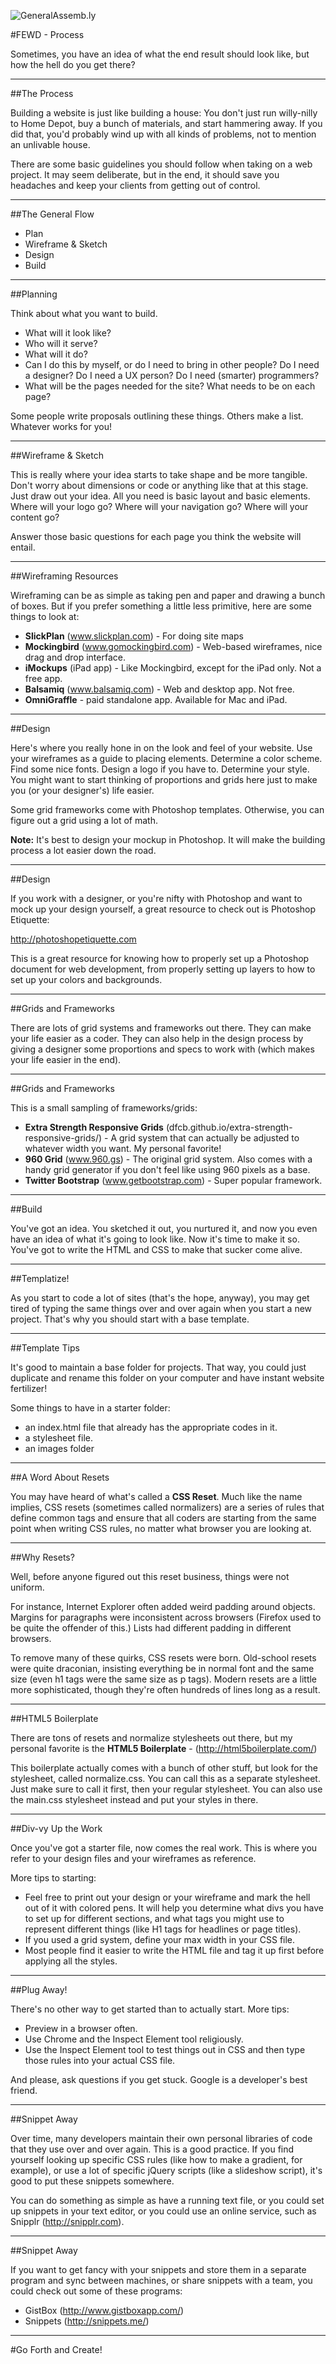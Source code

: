 ![GeneralAssemb.ly](../../img/icons/FEWD_Logo.png)

#FEWD - Process

Sometimes, you have an idea of what the end result should look like, but how the hell do you get there?

---

##The Process

Building a website is just like building a house: You don't just run willy-nilly to Home Depot, buy a bunch of materials, and start hammering away. If you did that, you'd probably wind up with all kinds of problems, not to mention an unlivable house.

There are some basic guidelines you should follow when taking on a web project. It may seem deliberate, but in the end, it should save you headaches and keep your clients from getting out of control.

---

##The General Flow

* Plan
* Wireframe & Sketch
* Design
* Build

---

##Planning

Think about what you want to build.

* What will it look like?
* Who will it serve?
* What will it do?
* Can I do this by myself, or do I need to bring in other people? Do I need a designer? Do I need a UX person? Do I need (smarter) programmers?
* What will be the pages needed for the site? What needs to be on each page?

Some people write proposals outlining these things. Others make a list. Whatever works for you!

---

##Wireframe & Sketch

This is really where your idea starts to take shape and be more tangible. Don't worry about dimensions or code or anything like that at this stage. Just draw out your idea. All you need is basic layout and basic elements. Where will your logo go? Where will your navigation go? Where will your content go?

Answer those basic questions for each page you think the website will entail.

---

##Wireframing Resources

Wireframing can be as simple as taking pen and paper and drawing a bunch of boxes. But if you prefer something a little less primitive, here are some things to look at:

* **SlickPlan** (www.slickplan.com) - For doing site maps
* **Mockingbird** (www.gomockingbird.com) - Web-based wireframes, nice drag and drop interface. 
* **iMockups** (iPad app) - Like Mockingbird, except for the iPad only. Not a free app.
* **Balsamiq** (www.balsamiq.com) - Web and desktop app. Not free.
* **OmniGraffle** - paid standalone app. Available for Mac and iPad. 

---

##Design

Here's where you really hone in on the look and feel of your website. Use your wireframes as a guide to placing elements. Determine a color scheme. Find some nice fonts. Design a logo if you have to. Determine your style. You might want to start thinking of proportions and grids here just to make you (or your designer's) life easier.

Some grid frameworks come with Photoshop templates. Otherwise, you can figure out a grid using a lot of math.

**Note:** It's best to design your mockup in Photoshop. It will make the building process a lot easier down the road.

---

##Design

If you work with a designer, or you're nifty with Photoshop and want to mock up your design yourself, a great resource to check out is Photoshop Etiquette:

http://photoshopetiquette.com

This is a great resource for knowing how to properly set up a Photoshop document for web development, from properly setting up layers to how to set up your colors and backgrounds.

---

##Grids and Frameworks

There are lots of grid systems and frameworks out there. They can make your life easier as a coder. They can also help in the design process by giving a designer some proportions and specs to work with (which makes your life easier in the end).

---

##Grids and Frameworks

This is a small sampling of frameworks/grids:

* **Extra Strength Responsive Grids** (dfcb.github.io/extra-strength-responsive-grids/) - A grid system that can actually be adjusted to whatever width you want. My personal favorite!
* **960 Grid** (www.960.gs) - The original grid system. Also comes with a handy grid generator if you don't feel like using 960 pixels as a base.
* **Twitter Bootstrap** (www.getbootstrap.com) - Super popular framework.

---

##Build

You've got an idea. You sketched it out, you nurtured it, and now you even have an idea of what it's going to look like. Now it's time to make it so. You've got to write the HTML and CSS to make that sucker come alive.

---

##Templatize!

As you start to code a lot of sites (that's the hope, anyway), you may get tired of typing the same things over and over again when you start a new project. That's why you should start with a base template.

---

##Template Tips

It's good to maintain a base folder for projects. That way, you could just duplicate and rename this folder on your computer and have instant website fertilizer!

Some things to have in a starter folder:

* an index.html file that already has the appropriate codes in it.
* a stylesheet file.
* an images folder

---

##A Word About Resets

You may have heard of what's called a **CSS Reset**. Much like the name implies, CSS resets (sometimes called normalizers) are a series of rules that define common tags and ensure that all coders are starting from the same point when writing CSS rules, no matter what browser you are looking at.

---

##Why Resets?

Well, before anyone figured out this reset business, things were not uniform.

For instance, Internet Explorer often added weird padding around objects. Margins for paragraphs were inconsistent across browsers (Firefox used to be quite the offender of this.) Lists had different padding in different browsers.

To remove many of these quirks, CSS resets were born. Old-school resets were quite draconian, insisting everything be in normal font and the same size (even h1 tags were the same size as p tags). Modern resets are a little more sophisticated, though they're often hundreds of lines long as a result.

---

##HTML5 Boilerplate

There are tons of resets and normalize stylesheets out there, but my personal favorite is the **HTML5 Boilerplate** - (http://html5boilerplate.com/)

This boilerplate actually comes with a bunch of other stuff, but look for the stylesheet, called normalize.css. You can call this as a separate stylesheet. Just make sure to call it first, then your regular stylesheet. You can also use the main.css stylesheet instead and put your styles in there.

---

##Div-vy Up the Work

Once you've got a starter file, now comes the real work. This is where you refer to your design files and your wireframes as reference. 

More tips to starting:

* Feel free to print out your design or your wireframe and mark the hell out of it with colored pens. It will help you determine what divs you have to set up for different sections, and what tags you might use to represent different things (like H1 tags for headlines or page titles).
* If you used a grid system, define your max width in your CSS file.
* Most people find it easier to write the HTML file and tag it up first before applying all the styles.

---

##Plug Away!

There's no other way to get started than to actually start. More tips:

* Preview in a browser often. 
* Use Chrome and the Inspect Element tool religiously. 
* Use the Inspect Element tool to test things out in CSS and then type those rules into your actual CSS file.

And please, ask questions if you get stuck. Google is a developer's best friend.

---

##Snippet Away

Over time, many developers maintain their own personal libraries of code that they use over and over again. This is a good practice. If you find yourself looking up specific CSS rules (like how to make a gradient, for example), or use a lot of specific jQuery scripts (like a slideshow script), it's good to put these snippets somewhere.

You can do something as simple as have a running text file, or you could set up snippets in your text editor, or you could use an online service, such as Snipplr (http://snipplr.com).

---

##Snippet Away

If you want to get fancy with your snippets and store them in a separate program and sync between machines, or share snippets with a team, you could check out some of these programs:

* GistBox (http://www.gistboxapp.com/)
* Snippets (http://snippets.me/)

---

#Go Forth and Create!